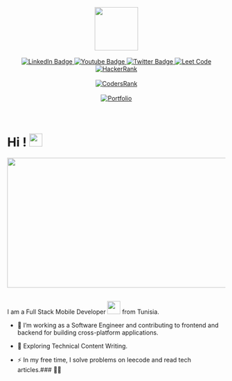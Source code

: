 <div id="header" align="center">
  <img src="https://media.giphy.com/media/M9gbBd9nbDrOTu1Mqx/giphy.gif" width="100"/>
</div>
<br>
  <div id="badges" align="center">
  <a href="https://www.linkedin.com/in/hafedh-gunichi/">
    <img src="https://img.shields.io/badge/LinkedIn-blue?style=for-the-badge&logo=linkedin&logoColor=white" alt="LinkedIn Badge"/>
  </a>
  <a href="https://www.youtube.com/channel/UCnKjGb1yd1gqeM-2xnnkLRA">
    <img src="https://img.shields.io/badge/YouTube-red?style=for-the-badge&logo=youtube&logoColor=white" alt="Youtube Badge"/>
  </a>
  <a href="https://twitter.com/hafedhgunichi">
    <img src="https://img.shields.io/badge/Twitter-blue?style=for-the-badge&logo=twitter&logoColor=white" alt="Twitter Badge"/>
  </a>
   <a href="https://leetcode.com/hafedhgunichi/">
    <img src="https://img.shields.io/badge/LeetCode-brown?style=for-the-badge&logo=leetcode&logoColor=white" alt="Leet Code"/>
  </a>
  <a href="https://www.hackerrank.com/profile/hafedh_gunichi">
    <img src="https://img.shields.io/badge/HackerRank-rank?style=for-the-badge&logo=hackerrank&logoColor=white" alt="HackerRank"/>
  </a>
</div>
<br>
<div  align="center">
  <a href="https://profile.codersrank.io/user/hafedh049/">
  <img src="https://img.shields.io/badge/CodersRank-yellow?style=for-the-badge&logo=codeigniter&logoColor=white" alt="CodersRank"/>
  </a>
</div>
<br>
<div  align="center">
  <a href="https://hafedh-gunichi-d749f.web.app">
  <img src="https://img.shields.io/badge/Porfolio-red?style=for-the-badge&logo=katacoda&logoColor=white" alt="Portfolio"/>
  </a>
</div>
<br>
<div  align="center"><img src="https://komarev.com/ghpvc/?username=hafedh049&style=flat-square&color=blue" alt=""/></div>
<br>
<h1>
  Hi !
  <img src="https://media.giphy.com/media/hvRJCLFzcasrR4ia7z/giphy.gif" width="30px"/>
</h1>
<div align="center">
  <img src="https://media.giphy.com/media/dWesBcTLavkZuG35MI/giphy.gif" width="600" height="300"/>
</div>
<br>

I am a Full Stack Mobile Developer <img src="https://media.giphy.com/media/WUlplcMpOCEmTGBtBW/giphy.gif" width="30"> from Tunisia.
- :telescope: I’m working as a Software Engineer and contributing to frontend and backend for building cross-platform applications.

- :seedling: Exploring Technical Content Writing.

- :zap: In my free time, I solve problems on leecode and read tech articles.### :man_technologist:
